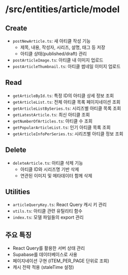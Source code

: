 # /src/entities/article/model

## Create

- `postNewArticle.ts`: 새 아티클 작성 기능
  - 제목, 내용, 작성자, 시리즈, 설명, 태그 등 저장
  - 아티클 상태(published/draft) 관리
- `postArticleImage.ts`: 아티클 내 이미지 업로드
- `postArticleThumbnail.ts`: 아티클 썸네일 이미지 업로드

## Read

- `getArticleById.ts`: 특정 ID의 아티클 상세 정보 조회
- `getArticleList.ts`: 전체 아티클 목록 페이지네이션 조회
- `getArticleListBySeries.ts`: 시리즈별 아티클 목록 조회
- `getLatestArticle.ts`: 최신 아티클 조회
- `getNumberOfArticles.ts`: 아티클 수 조회
- `getPopularArticleList.ts`: 인기 아티클 목록 조회
- `getArticleInfoPerSeries.ts`: 시리즈별 아티클 정보 조회

## Delete

- `deleteArticle.ts`: 아티클 삭제 기능
  - 아티클 ID와 시리즈명 기반 삭제
  - 연관된 이미지 및 메타데이터 함께 삭제

## Utilities

- `articleQueryKey.ts`: React Query 캐시 키 관리
- `utils.ts`: 아티클 관련 유틸리티 함수
- `index.ts`: 모델 파일들의 export 관리

## 주요 특징

- React Query를 활용한 서버 상태 관리
- Supabase를 데이터베이스로 사용
- 페이지네이션 구현 (ITEM_PER_PAGE 단위로 조회)
- 캐시 전략 적용 (staleTime 설정)
